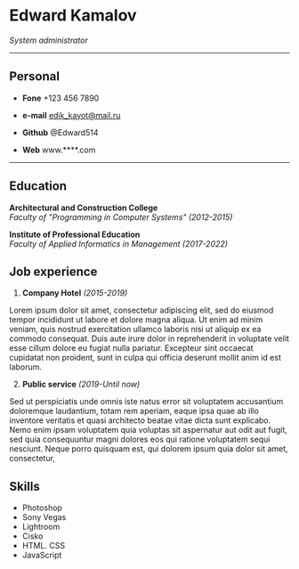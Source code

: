 # Edward Kamalov
*System administrator*
------            ------------------
## Personal

+ **Fone**              +123 456 7890

+ **e-mail**            edik_kayot@mail.ru

+ **Github**            @Edward514

+ **Web**               www.****.com

--------          ------------------

## Education

**Architectural and Construction College**   
*Faculty of "Programming in Computer Systems" (2012-2015)*

**Institute of Professional Education**      
*Faculty of Applied Informatics in Management (2017-2022)*


## Job experience

1. **Company Hotel**
*(2015-2019)*

Lorem ipsum dolor sit amet, consectetur adipiscing elit, sed do eiusmod tempor incididunt ut labore et dolore magna aliqua. Ut enim ad minim veniam, quis nostrud exercitation ullamco laboris nisi ut aliquip ex ea commodo consequat. Duis aute irure dolor in reprehenderit in voluptate velit esse cillum dolore eu fugiat nulla pariatur. Excepteur sint occaecat cupidatat non proident, sunt in culpa qui officia deserunt mollit anim id est laborum.

2. **Public service**
*(2019-Until now)*

Sed ut perspiciatis unde omnis iste natus error sit voluptatem accusantium doloremque laudantium, totam rem aperiam, eaque ipsa quae ab illo inventore veritatis et quasi architecto beatae vitae dicta sunt explicabo. Nemo enim ipsam voluptatem quia voluptas sit aspernatur aut odit aut fugit, sed quia consequuntur magni dolores eos qui ratione voluptatem sequi nesciunt. Neque porro quisquam est, qui dolorem ipsum quia dolor sit amet, consectetur,

## Skills 

+ Photoshop
+ Sony Vegas
+ Lightroom
+ Cisko
+ HTML. CSS
+ JavaScript
